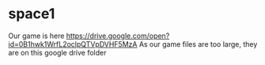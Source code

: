 # space1
Our game is here
https://drive.google.com/open?id=0B1hwk1WrfL2oclpQTVpDVHF5MzA
As our game files are too large, they are on this google drive folder
